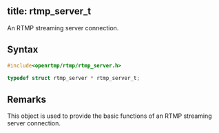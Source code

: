 title: rtmp_server_t
--------------------------

An RTMP streaming server connection.

## Syntax ##

```c
#include<openrtmp/rtmp/rtmp_server.h>

typedef struct rtmp_server * rtmp_server_t;
```

## Remarks ##
This object is used to provide the basic functions of an RTMP streaming server connection.